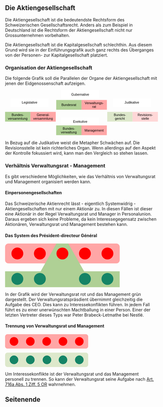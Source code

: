 ## Die Aktiengesellschaft

Die Aktiengesellschaft ist die bedeutendste Rechtsform des
Schweizerischen Gesellschaftsrecht. Anders als zum Beispiel in
Deutschland ist die Rechtsform der Aktiengesellschaft nicht nur
Grossunternehmen vorbehalten.

Die Aktiengesellschaft ist die Kapitalgesellschaft schlechthin. Aus
diesem Grund wird sie in der Einführungsgrafik auch ganz rechts des
Überganges von der Personen- zur Kapitalgesellschaft platziert.

### Organisation der Aktiengesellschaft

Die folgende Grafik soll die Parallelen der Organe der
Aktiengesellschaft mit jenen der Eidgenossenschaft aufzeigen.

<svg
   version="1.2"
   width="100%"
   height="54mm"
   viewBox="0 0 18100.999 5400"
   preserveAspectRatio="xMidYMid"
   fill-rule="evenodd"
   stroke-width="28.222"
   stroke-linejoin="round"
   xml:space="preserve"
   id="svg91"
   sodipodi:docname="231021_ag_organisation.svg"
   inkscape:version="1.3 (0e150ed6c4, 2023-07-21)"
   xmlns:inkscape="http://www.inkscape.org/namespaces/inkscape"
   xmlns:sodipodi="http://sodipodi.sourceforge.net/DTD/sodipodi-0.dtd"
   xmlns="http://www.w3.org/2000/svg"
   xmlns:svg="http://www.w3.org/2000/svg"
   xmlns:ooo="http://xml.openoffice.org/svg/export"><sodipodi:namedview
   id="namedview91"
   pagecolor="#ffffff"
   bordercolor="#000000"
   borderopacity="0.25"
   inkscape:showpageshadow="2"
   inkscape:pageopacity="0.0"
   inkscape:pagecheckerboard="0"
   inkscape:deskcolor="#d1d1d1"
   inkscape:document-units="mm"
   inkscape:zoom="0.48106061"
   inkscape:cx="361.70079"
   inkscape:cy="521.76378"
   inkscape:window-width="1280"
   inkscape:window-height="778"
   inkscape:window-x="-6"
   inkscape:window-y="-6"
   inkscape:window-maximized="1"
   inkscape:current-layer="svg91" />&#10; <defs
   class="ClipPathGroup"
   id="defs2">&#10;  <clipPath
   id="presentation_clip_path"
   clipPathUnits="userSpaceOnUse">&#10;   <rect
   x="0"
   y="0"
   width="21000"
   height="29700"
   id="rect1" />&#10;  </clipPath>&#10;  <clipPath
   id="presentation_clip_path_shrink"
   clipPathUnits="userSpaceOnUse">&#10;   <rect
   x="21"
   y="29"
   width="20958"
   height="29641"
   id="rect2" />&#10;  </clipPath>&#10; </defs>&#10; <defs
   id="defs30">&#10;  <font
   id="EmbeddedFont_1"
   horiz-adv-x="2048"
   horiz-origin-x="0"
   horiz-origin-y="0"
   vert-origin-x="512"
   vert-origin-y="768"
   vert-adv-y="1024">&#10;   <font-face
   font-family="Liberation Sans embedded"
   units-per-em="2048"
   font-weight="normal"
   font-style="normal"
   ascent="1852"
   descent="432"
   id="font-face2" />&#10;   <missing-glyph
   horiz-adv-x="2048"
   d="M 0,0 L 2047,0 2047,2047 0,2047 0,0 Z"
   id="missing-glyph2" />&#10;   <glyph
   unicode="x"
   horiz-adv-x="988"
   d="M 801,0 L 510,444 217,0 23,0 408,556 41,1082 240,1082 510,661 778,1082 979,1082 612,558 1002,0 801,0 Z"
   id="glyph2" />&#10;   <glyph
   unicode="w"
   horiz-adv-x="1500"
   d="M 1174,0 L 965,0 776,765 740,934 C 734,904 725,861 712,805 699,748 631,480 508,0 L 300,0 -3,1082 175,1082 358,347 C 363,331 377,265 401,149 L 418,223 644,1082 837,1082 1026,339 1072,149 1103,288 1308,1082 1484,1082 1174,0 Z"
   id="glyph3" />&#10;   <glyph
   unicode="v"
   horiz-adv-x="1024"
   d="M 613,0 L 400,0 7,1082 199,1082 437,378 C 446,351 469,272 506,141 L 541,258 580,376 826,1082 1017,1082 613,0 Z"
   id="glyph4" />&#10;   <glyph
   unicode="u"
   horiz-adv-x="874"
   d="M 314,1082 L 314,396 C 314,325 321,269 335,230 349,191 371,162 402,145 433,128 478,119 537,119 624,119 692,149 742,208 792,267 817,350 817,455 L 817,1082 997,1082 997,231 C 997,105 999,28 1003,0 L 833,0 C 832,3 832,12 831,27 830,42 830,59 829,78 828,97 826,132 825,185 L 822,185 C 781,110 733,58 679,27 624,-4 557,-20 476,-20 357,-20 271,10 216,69 161,128 133,225 133,361 L 133,1082 314,1082 Z"
   id="glyph5" />&#10;   <glyph
   unicode="t"
   horiz-adv-x="531"
   d="M 554,8 C 495,-8 434,-16 372,-16 228,-16 156,66 156,229 L 156,951 31,951 31,1082 163,1082 216,1324 336,1324 336,1082 536,1082 536,951 336,951 336,268 C 336,216 345,180 362,159 379,138 408,127 450,127 474,127 509,132 554,141 L 554,8 Z"
   id="glyph6" />&#10;   <glyph
   unicode="s"
   horiz-adv-x="901"
   d="M 950,299 C 950,197 912,118 835,63 758,8 650,-20 511,-20 376,-20 273,2 200,47 127,91 79,160 57,254 L 216,285 C 231,227 263,185 311,158 359,131 426,117 511,117 602,117 669,131 712,159 754,187 775,229 775,285 775,328 760,362 731,389 702,416 654,438 589,455 L 460,489 C 357,516 283,542 240,568 196,593 162,624 137,661 112,698 100,743 100,796 100,895 135,970 206,1022 276,1073 378,1099 513,1099 632,1099 727,1078 798,1036 868,994 912,927 931,834 L 769,814 C 759,862 732,899 689,925 645,950 586,963 513,963 432,963 372,951 333,926 294,901 275,864 275,814 275,783 283,758 299,738 315,718 339,701 370,687 401,673 467,654 568,629 663,605 732,583 774,563 816,542 849,520 874,495 898,470 917,442 930,410 943,377 950,340 950,299 Z"
   id="glyph7" />&#10;   <glyph
   unicode="r"
   horiz-adv-x="522"
   d="M 142,0 L 142,830 C 142,906 140,990 136,1082 L 306,1082 C 311,959 314,886 314,861 L 318,861 C 347,954 380,1017 417,1051 454,1085 507,1102 575,1102 599,1102 623,1099 648,1092 L 648,927 C 624,934 592,937 552,937 477,937 420,905 381,841 342,776 322,684 322,564 L 322,0 142,0 Z"
   id="glyph8" />&#10;   <glyph
   unicode="o"
   horiz-adv-x="980"
   d="M 1053,542 C 1053,353 1011,212 928,119 845,26 724,-20 565,-20 407,-20 288,28 207,125 126,221 86,360 86,542 86,915 248,1102 571,1102 736,1102 858,1057 936,966 1014,875 1053,733 1053,542 Z M 864,542 C 864,691 842,800 798,868 753,935 679,969 574,969 469,969 393,935 346,866 299,797 275,689 275,542 275,399 298,292 345,221 391,149 464,113 563,113 671,113 748,148 795,217 841,286 864,395 864,542 Z"
   id="glyph9" />&#10;   <glyph
   unicode="n"
   horiz-adv-x="874"
   d="M 825,0 L 825,686 C 825,757 818,813 804,852 790,891 768,920 737,937 706,954 661,963 602,963 515,963 447,933 397,874 347,815 322,732 322,627 L 322,0 142,0 142,851 C 142,977 140,1054 136,1082 L 306,1082 C 307,1079 307,1070 308,1055 309,1040 310,1024 311,1005 312,986 313,950 314,897 L 317,897 C 358,972 406,1025 461,1056 515,1087 582,1102 663,1102 782,1102 869,1073 924,1014 979,955 1006,857 1006,721 L 1006,0 825,0 Z"
   id="glyph10" />&#10;   <glyph
   unicode="m"
   horiz-adv-x="1439"
   d="M 768,0 L 768,686 C 768,791 754,863 725,903 696,943 645,963 570,963 493,963 433,934 388,875 343,816 321,734 321,627 L 321,0 142,0 142,851 C 142,977 140,1054 136,1082 L 306,1082 C 307,1079 307,1070 308,1055 309,1040 310,1024 311,1005 312,986 313,950 314,897 L 317,897 C 356,974 400,1027 450,1057 500,1087 561,1102 633,1102 715,1102 780,1086 828,1053 875,1020 908,968 927,897 L 930,897 C 967,970 1013,1022 1066,1054 1119,1086 1183,1102 1258,1102 1367,1102 1447,1072 1497,1013 1546,954 1571,856 1571,721 L 1571,0 1393,0 1393,686 C 1393,791 1379,863 1350,903 1321,943 1270,963 1195,963 1116,963 1055,934 1012,876 968,817 946,734 946,627 L 946,0 768,0 Z"
   id="glyph11" />&#10;   <glyph
   unicode="l"
   horiz-adv-x="195"
   d="M 138,0 L 138,1484 318,1484 318,0 138,0 Z"
   id="glyph12" />&#10;   <glyph
   unicode="k"
   horiz-adv-x="901"
   d="M 816,0 L 450,494 318,385 318,0 138,0 138,1484 318,1484 318,557 793,1082 1004,1082 565,617 1027,0 816,0 Z"
   id="glyph13" />&#10;   <glyph
   unicode="i"
   horiz-adv-x="187"
   d="M 137,1312 L 137,1484 317,1484 317,1312 137,1312 Z M 137,0 L 137,1082 317,1082 317,0 137,0 Z"
   id="glyph14" />&#10;   <glyph
   unicode="h"
   horiz-adv-x="865"
   d="M 317,897 C 356,968 402,1020 457,1053 511,1086 580,1102 663,1102 780,1102 867,1073 923,1015 978,956 1006,858 1006,721 L 1006,0 825,0 825,686 C 825,762 818,819 804,856 790,893 767,920 735,937 703,954 659,963 602,963 517,963 450,934 399,875 348,816 322,737 322,638 L 322,0 142,0 142,1484 322,1484 322,1098 C 322,1057 321,1015 319,972 316,929 315,904 314,897 L 317,897 Z"
   id="glyph15" />&#10;   <glyph
   unicode="g"
   horiz-adv-x="936"
   d="M 548,-425 C 430,-425 336,-402 266,-355 196,-309 151,-243 131,-158 L 312,-132 C 324,-182 351,-220 392,-247 433,-274 486,-288 553,-288 732,-288 822,-183 822,27 L 822,201 820,201 C 786,132 739,80 680,45 621,10 551,-8 472,-8 339,-8 242,36 180,124 117,212 86,350 86,539 86,730 120,872 187,963 254,1054 355,1099 492,1099 569,1099 635,1082 692,1047 748,1012 791,962 822,897 L 824,897 C 824,917 825,952 828,1001 831,1050 833,1077 836,1082 L 1007,1082 C 1003,1046 1001,971 1001,858 L 1001,31 C 1001,-273 850,-425 548,-425 Z M 822,541 C 822,629 810,705 786,769 762,832 728,881 685,915 641,948 591,965 536,965 444,965 377,932 335,865 293,798 272,690 272,541 272,393 292,287 331,222 370,157 438,125 533,125 590,125 640,142 684,175 728,208 762,256 786,319 810,381 822,455 822,541 Z"
   id="glyph16" />&#10;   <glyph
   unicode="e"
   horiz-adv-x="972"
   d="M 276,503 C 276,379 302,283 353,216 404,149 479,115 578,115 656,115 719,131 766,162 813,193 844,233 861,281 L 1019,236 C 954,65 807,-20 578,-20 418,-20 296,28 213,123 129,218 87,360 87,548 87,727 129,864 213,959 296,1054 416,1102 571,1102 889,1102 1048,910 1048,527 L 1048,503 276,503 Z M 862,641 C 852,755 823,838 775,891 727,943 658,969 568,969 481,969 412,940 361,882 310,823 282,743 278,641 L 862,641 Z"
   id="glyph17" />&#10;   <glyph
   unicode="d"
   horiz-adv-x="936"
   d="M 821,174 C 788,105 744,55 689,25 634,-5 565,-20 484,-20 347,-20 247,26 183,118 118,210 86,349 86,536 86,913 219,1102 484,1102 566,1102 634,1087 689,1057 744,1027 788,979 821,914 L 823,914 821,1035 821,1484 1001,1484 1001,223 C 1001,110 1003,36 1007,0 L 835,0 C 833,11 831,35 829,74 826,113 825,146 825,174 L 821,174 Z M 275,542 C 275,391 295,282 335,217 375,152 440,119 530,119 632,119 706,154 752,225 798,296 821,405 821,554 821,697 798,802 752,869 706,936 633,969 532,969 441,969 376,936 336,869 295,802 275,693 275,542 Z"
   id="glyph18" />&#10;   <glyph
   unicode="c"
   horiz-adv-x="892"
   d="M 275,546 C 275,402 298,295 343,226 388,157 457,122 548,122 612,122 666,139 709,174 752,209 778,262 788,334 L 970,322 C 956,218 912,135 837,73 762,11 668,-20 553,-20 402,-20 286,28 207,124 127,219 87,359 87,542 87,724 127,863 207,959 287,1054 402,1102 551,1102 662,1102 754,1073 827,1016 900,959 945,880 964,779 L 779,765 C 770,825 746,873 708,908 670,943 616,961 546,961 451,961 382,929 339,866 296,803 275,696 275,546 Z"
   id="glyph19" />&#10;   <glyph
   unicode="b"
   horiz-adv-x="927"
   d="M 1053,546 C 1053,169 920,-20 655,-20 573,-20 505,-5 451,25 396,54 352,102 318,168 L 316,168 C 316,147 315,116 312,74 309,31 307,7 306,0 L 132,0 C 136,36 138,110 138,223 L 138,1484 318,1484 318,1061 C 318,1018 317,967 314,908 L 318,908 C 351,977 396,1027 451,1057 506,1087 574,1102 655,1102 792,1102 892,1056 957,964 1021,872 1053,733 1053,546 Z M 864,540 C 864,691 844,800 804,865 764,930 699,963 609,963 508,963 434,928 388,859 341,790 318,680 318,529 318,387 341,282 386,215 431,147 505,113 607,113 698,113 763,147 804,214 844,281 864,389 864,540 Z"
   id="glyph20" />&#10;   <glyph
   unicode="a"
   horiz-adv-x="1060"
   d="M 414,-20 C 305,-20 224,9 169,66 114,123 87,202 87,302 87,414 124,500 198,560 271,620 390,652 554,656 L 797,660 797,719 C 797,807 778,870 741,908 704,946 645,965 565,965 484,965 426,951 389,924 352,897 330,853 323,793 L 135,810 C 166,1005 310,1102 569,1102 705,1102 807,1071 876,1009 945,946 979,856 979,738 L 979,272 C 979,219 986,179 1000,152 1014,125 1041,111 1080,111 1097,111 1117,113 1139,118 L 1139,6 C 1094,-5 1047,-10 1000,-10 933,-10 885,8 855,43 824,78 807,132 803,207 L 797,207 C 751,124 698,66 637,32 576,-3 501,-20 414,-20 Z M 455,115 C 521,115 580,130 631,160 682,190 723,231 753,284 782,336 797,390 797,445 L 797,534 600,530 C 515,529 451,520 408,504 364,488 330,463 307,430 284,397 272,353 272,299 272,240 288,195 320,163 351,131 396,115 455,115 Z"
   id="glyph21" />&#10;   <glyph
   unicode="V"
   horiz-adv-x="1350"
   d="M 782,0 L 584,0 9,1409 210,1409 600,417 684,168 768,417 1156,1409 1357,1409 782,0 Z"
   id="glyph22" />&#10;   <glyph
   unicode="R"
   horiz-adv-x="1226"
   d="M 1164,0 L 798,585 359,585 359,0 168,0 168,1409 831,1409 C 990,1409 1112,1374 1199,1303 1285,1232 1328,1133 1328,1006 1328,901 1298,813 1237,742 1176,671 1091,626 984,607 L 1384,0 1164,0 Z M 1136,1004 C 1136,1086 1108,1149 1053,1192 997,1235 917,1256 812,1256 L 359,1256 359,736 820,736 C 921,736 999,760 1054,807 1109,854 1136,919 1136,1004 Z"
   id="glyph23" />&#10;   <glyph
   unicode="M"
   horiz-adv-x="1368"
   d="M 1366,0 L 1366,940 C 1366,1044 1369,1144 1375,1240 1342,1121 1313,1027 1287,960 L 923,0 789,0 420,960 364,1130 331,1240 334,1129 338,940 338,0 168,0 168,1409 419,1409 794,432 C 807,393 820,351 833,306 845,261 853,228 857,208 862,235 874,275 891,330 908,384 919,418 925,432 L 1293,1409 1538,1409 1538,0 1366,0 Z"
   id="glyph24" />&#10;   <glyph
   unicode="L"
   horiz-adv-x="909"
   d="M 168,0 L 168,1409 359,1409 359,156 1071,156 1071,0 168,0 Z"
   id="glyph25" />&#10;   <glyph
   unicode="J"
   horiz-adv-x="848"
   d="M 457,-20 C 218,-20 77,103 32,350 L 219,381 C 231,304 258,243 300,200 342,157 395,135 458,135 527,135 582,159 622,207 662,254 682,324 682,416 L 682,1253 411,1253 411,1409 872,1409 872,420 C 872,283 835,176 761,98 687,19 586,-20 457,-20 Z"
   id="glyph26" />&#10;   <glyph
   unicode="G"
   horiz-adv-x="1342"
   d="M 103,711 C 103,940 164,1117 287,1242 410,1367 582,1430 804,1430 960,1430 1087,1404 1184,1351 1281,1298 1356,1214 1409,1098 L 1227,1044 C 1187,1124 1132,1182 1062,1219 991,1256 904,1274 799,1274 636,1274 512,1225 426,1127 340,1028 297,890 297,711 297,533 343,393 434,290 525,187 652,135 813,135 905,135 991,149 1071,177 1150,205 1215,243 1264,291 L 1264,545 843,545 843,705 1440,705 1440,219 C 1365,143 1274,84 1166,43 1057,1 940,-20 813,-20 666,-20 539,9 432,68 325,127 244,211 188,322 131,432 103,562 103,711 Z"
   id="glyph27" />&#10;   <glyph
   unicode="E"
   horiz-adv-x="1112"
   d="M 168,0 L 168,1409 1237,1409 1237,1253 359,1253 359,801 1177,801 1177,647 359,647 359,156 1278,156 1278,0 168,0 Z"
   id="glyph28" />&#10;   <glyph
   unicode="B"
   horiz-adv-x="1094"
   d="M 1258,397 C 1258,272 1212,174 1121,105 1030,35 903,0 740,0 L 168,0 168,1409 680,1409 C 1011,1409 1176,1295 1176,1067 1176,984 1153,914 1106,857 1059,800 993,762 908,743 1020,730 1106,692 1167,631 1228,569 1258,491 1258,397 Z M 984,1044 C 984,1120 958,1174 906,1207 854,1240 779,1256 680,1256 L 359,1256 359,810 680,810 C 782,810 858,829 909,868 959,906 984,965 984,1044 Z M 1065,412 C 1065,578 948,661 715,661 L 359,661 359,153 730,153 C 847,153 932,175 985,218 1038,261 1065,326 1065,412 Z"
   id="glyph29" />&#10;   <glyph
   unicode="-"
   horiz-adv-x="504"
   d="M 91,464 L 91,624 591,624 591,464 91,464 Z"
   id="glyph30" />&#10;  </font>&#10; </defs>&#10; <defs
   class="TextShapeIndex"
   id="defs31">&#10;  <g
   ooo:slide="id1"
   ooo:id-list="id3 id4 id5 id6 id7 id8 id9 id10 id11 id12 id13 id14"
   id="g30" />&#10; </defs>&#10; <defs
   class="EmbeddedBulletChars"
   id="defs40">&#10;  <g
   id="bullet-char-template-57356"
   transform="matrix(4.8828125e-4,0,0,-4.8828125e-4,0,0)">&#10;   <path
   d="M 580,1141 1163,571 580,0 -4,571 Z"
   id="path31" />&#10;  </g>&#10;  <g
   id="bullet-char-template-57354"
   transform="matrix(4.8828125e-4,0,0,-4.8828125e-4,0,0)">&#10;   <path
   d="M 8,1128 H 1137 V 0 H 8 Z"
   id="path32" />&#10;  </g>&#10;  <g
   id="bullet-char-template-10146"
   transform="matrix(4.8828125e-4,0,0,-4.8828125e-4,0,0)">&#10;   <path
   d="M 174,0 602,739 174,1481 1456,739 Z M 1358,739 309,1346 659,739 Z"
   id="path33" />&#10;  </g>&#10;  <g
   id="bullet-char-template-10132"
   transform="matrix(4.8828125e-4,0,0,-4.8828125e-4,0,0)">&#10;   <path
   d="M 2015,739 1276,0 H 717 l 543,543 H 174 v 393 h 1086 l -543,545 h 557 z"
   id="path34" />&#10;  </g>&#10;  <g
   id="bullet-char-template-10007"
   transform="matrix(4.8828125e-4,0,0,-4.8828125e-4,0,0)">&#10;   <path
   d="m 0,-2 c -7,16 -16,29 -25,39 l 381,530 c -94,256 -141,385 -141,387 0,25 13,38 40,38 9,0 21,-2 34,-5 21,4 42,12 65,25 l 27,-13 111,-251 280,301 64,-25 24,25 c 21,-10 41,-24 62,-43 C 886,937 835,863 770,784 769,783 710,716 594,584 L 774,223 c 0,-27 -21,-55 -63,-84 l 16,-20 C 717,90 699,76 672,76 641,76 570,178 457,381 L 164,-76 c -22,-34 -53,-51 -92,-51 -42,0 -63,17 -64,51 -7,9 -10,24 -10,44 0,9 1,19 2,30 z"
   id="path35" />&#10;  </g>&#10;  <g
   id="bullet-char-template-10004"
   transform="matrix(4.8828125e-4,0,0,-4.8828125e-4,0,0)">&#10;   <path
   d="M 285,-33 C 182,-33 111,30 74,156 52,228 41,333 41,471 c 0,78 14,145 41,201 34,71 87,106 158,106 53,0 88,-31 106,-94 l 23,-176 c 8,-64 28,-97 59,-98 l 735,706 c 11,11 33,17 66,17 42,0 63,-15 63,-46 V 965 c 0,-36 -10,-64 -30,-84 L 442,47 C 390,-6 338,-33 285,-33 Z"
   id="path36" />&#10;  </g>&#10;  <g
   id="bullet-char-template-9679"
   transform="matrix(4.8828125e-4,0,0,-4.8828125e-4,0,0)">&#10;   <path
   d="M 813,0 C 632,0 489,54 383,161 276,268 223,411 223,592 c 0,181 53,324 160,431 106,107 249,161 430,161 179,0 323,-54 432,-161 108,-107 162,-251 162,-431 0,-180 -54,-324 -162,-431 C 1136,54 992,0 813,0 Z"
   id="path37" />&#10;  </g>&#10;  <g
   id="bullet-char-template-8226"
   transform="matrix(4.8828125e-4,0,0,-4.8828125e-4,0,0)">&#10;   <path
   d="m 346,457 c -73,0 -137,26 -191,78 -54,51 -81,114 -81,188 0,73 27,136 81,188 54,52 118,78 191,78 73,0 134,-26 185,-79 51,-51 77,-114 77,-187 0,-75 -25,-137 -76,-188 -50,-52 -112,-78 -186,-78 z"
   id="path38" />&#10;  </g>&#10;  <g
   id="bullet-char-template-8211"
   transform="matrix(4.8828125e-4,0,0,-4.8828125e-4,0,0)">&#10;   <path
   d="M -4,459 H 1135 V 606 H -4 Z"
   id="path39" />&#10;  </g>&#10;  <g
   id="bullet-char-template-61548"
   transform="matrix(4.8828125e-4,0,0,-4.8828125e-4,0,0)">&#10;   <path
   d="m 173,740 c 0,163 58,303 173,419 116,115 255,173 419,173 163,0 302,-58 418,-173 116,-116 174,-256 174,-419 0,-163 -58,-303 -174,-418 C 1067,206 928,148 765,148 601,148 462,206 346,322 231,437 173,577 173,740 Z"
   id="path40" />&#10;  </g>&#10; </defs>&#10; <g
   id="g40"
   transform="translate(-950,-1040)">&#10;  <g
   id="id2"
   class="Master_Slide">&#10;   <g
   id="bg-id2"
   class="Background" />&#10;   <g
   id="bo-id2"
   class="BackgroundObjects" />&#10;  </g>&#10; </g>&#10; <g
   class="SlideGroup"
   id="g91"
   transform="translate(-950,-1040)">&#10;  <g
   id="g90">&#10;   <g
   id="container-id1">&#10;    <g
   id="id1"
   class="Slide"
   clip-path="url(#presentation_clip_path)">&#10;     <g
   class="Page"
   id="g89">&#10;      <g
   class="com.sun.star.drawing.CustomShape"
   id="g43">&#10;       <g
   id="id3">&#10;        <rect
   class="BoundingBox"
   stroke="none"
   fill="none"
   x="7600"
   y="1040"
   width="4501"
   height="1001"
   id="rect40" />&#10;        <path
   fill="#ffffff"
   stroke="none"
   d="M 9850,2040 H 7600 V 1040 h 4500 v 1000 z"
   id="path41" />&#10;        <text
   class="SVGTextShape"
   id="text43"><tspan
     class="TextParagraph"
     font-family="'Liberation Sans', sans-serif"
     font-size="388px"
     font-weight="400"
     id="tspan43"><tspan
       class="TextPosition"
       x="8789"
       y="1675"
       id="tspan42"><tspan
         fill="#000000"
         stroke="none"
         style="white-space:pre"
         id="tspan41">Gubernative</tspan></tspan></tspan></text>&#10;       </g>&#10;      </g>&#10;      <g
   class="com.sun.star.drawing.CustomShape"
   id="g46">&#10;       <g
   id="id4">&#10;        <rect
   class="BoundingBox"
   stroke="none"
   fill="none"
   x="1600"
   y="2000"
   width="4501"
   height="1001"
   id="rect43" />&#10;        <path
   fill="#ffffff"
   stroke="none"
   d="M 3850,3000 H 1600 V 2000 h 4500 v 1000 z"
   id="path43" />&#10;        <text
   class="SVGTextShape"
   id="text46"><tspan
     class="TextParagraph"
     font-family="'Liberation Sans', sans-serif"
     font-size="388px"
     font-weight="400"
     id="tspan46"><tspan
       class="TextPosition"
       x="2933"
       y="2635"
       id="tspan45"><tspan
         fill="#000000"
         stroke="none"
         style="white-space:pre"
         id="tspan44">Legislative</tspan></tspan></tspan></text>&#10;       </g>&#10;      </g>&#10;      <g
   class="com.sun.star.drawing.CustomShape"
   id="g49">&#10;       <g
   id="id5">&#10;        <rect
   class="BoundingBox"
   stroke="none"
   fill="none"
   x="13715"
   y="2000"
   width="4501"
   height="1001"
   id="rect46" />&#10;        <path
   fill="#ffffff"
   stroke="none"
   d="M 15965,3000 H 13715 V 2000 h 4500 v 1000 z"
   id="path46" />&#10;        <text
   class="SVGTextShape"
   id="text49"><tspan
     class="TextParagraph"
     font-family="'Liberation Sans', sans-serif"
     font-size="388px"
     font-weight="400"
     id="tspan49"><tspan
       class="TextPosition"
       x="15101"
       y="2635"
       id="tspan48"><tspan
         fill="#000000"
         stroke="none"
         style="white-space:pre"
         id="tspan47">Judikative</tspan></tspan></tspan></text>&#10;       </g>&#10;      </g>&#10;      <g
   class="com.sun.star.drawing.CustomShape"
   id="g52">&#10;       <g
   id="id6">&#10;        <rect
   class="BoundingBox"
   stroke="none"
   fill="none"
   x="7600"
   y="4240"
   width="4501"
   height="1001"
   id="rect49" />&#10;        <path
   fill="#ffffff"
   stroke="none"
   d="M 9850,5240 H 7600 V 4240 h 4500 v 1000 z"
   id="path49" />&#10;        <text
   class="SVGTextShape"
   id="text52"><tspan
     class="TextParagraph"
     font-family="'Liberation Sans', sans-serif"
     font-size="388px"
     font-weight="400"
     id="tspan52"><tspan
       class="TextPosition"
       x="9007"
       y="4875"
       id="tspan51"><tspan
         fill="#000000"
         stroke="none"
         style="white-space:pre"
         id="tspan50">Exekutive</tspan></tspan></tspan></text>&#10;       </g>&#10;      </g>&#10;      <g
   class="com.sun.star.drawing.CustomShape"
   id="g57">&#10;       <g
   id="id7">&#10;        <rect
   class="BoundingBox"
   stroke="none"
   fill="none"
   x="950"
   y="3600"
   width="3001"
   height="1151"
   id="rect52" />&#10;        <path
   fill="#afd095"
   stroke="none"
   d="M 2450,4750 H 950 V 3600 h 3000 v 1150 z"
   id="path52" />&#10;        <text
   class="SVGTextShape"
   id="text57"><tspan
     class="TextParagraph"
     font-family="'Liberation Sans', sans-serif"
     font-size="388px"
     font-weight="400"
     id="tspan57"><tspan
       class="TextPosition"
       x="1725"
       y="4094"
       id="tspan54"><tspan
         fill="#000000"
         stroke="none"
         style="white-space:pre"
         id="tspan53">Bundes-</tspan></tspan><tspan
       class="TextPosition"
       x="1281"
       y="4526"
       id="tspan56"><tspan
         fill="#000000"
         stroke="none"
         style="white-space:pre"
         id="tspan55">versammlung</tspan></tspan></tspan></text>&#10;       </g>&#10;      </g>&#10;      <g
   class="com.sun.star.drawing.CustomShape"
   id="g62">&#10;       <g
   id="id8">&#10;        <rect
   class="BoundingBox"
   stroke="none"
   fill="none"
   x="3950"
   y="3600"
   width="3001"
   height="1151"
   id="rect57" />&#10;        <path
   fill="#ffa6a6"
   stroke="none"
   d="M 5450,4750 H 3950 V 3600 h 3000 v 1150 z"
   id="path57" />&#10;        <text
   class="SVGTextShape"
   id="text62"><tspan
     class="TextParagraph"
     font-family="'Liberation Sans', sans-serif"
     font-size="388px"
     font-weight="400"
     id="tspan62"><tspan
       class="TextPosition"
       x="4691"
       y="4094"
       id="tspan59"><tspan
         fill="#000000"
         stroke="none"
         style="white-space:pre"
         id="tspan58">General-</tspan></tspan><tspan
       class="TextPosition"
       x="4281"
       y="4526"
       id="tspan61"><tspan
         fill="#000000"
         stroke="none"
         style="white-space:pre"
         id="tspan60">versammlung</tspan></tspan></tspan></text>&#10;       </g>&#10;      </g>&#10;      <g
   class="com.sun.star.drawing.CustomShape"
   id="g65">&#10;       <g
   id="id9">&#10;        <rect
   class="BoundingBox"
   stroke="none"
   fill="none"
   x="7005"
   y="2200"
   width="3001"
   height="1151"
   id="rect62" />&#10;        <path
   fill="#afd095"
   stroke="none"
   d="M 8505,3350 H 7005 V 2200 h 3000 v 1150 z"
   id="path62" />&#10;        <text
   class="SVGTextShape"
   id="text65"><tspan
     class="TextParagraph"
     font-family="'Liberation Sans', sans-serif"
     font-size="388px"
     font-weight="400"
     id="tspan65"><tspan
       class="TextPosition"
       x="7617"
       y="2910"
       id="tspan64"><tspan
         fill="#000000"
         stroke="none"
         style="white-space:pre"
         id="tspan63">Bundesrat</tspan></tspan></tspan></text>&#10;       </g>&#10;      </g>&#10;      <g
   class="com.sun.star.drawing.CustomShape"
   id="g70">&#10;       <g
   id="id10">&#10;        <rect
   class="BoundingBox"
   stroke="none"
   fill="none"
   x="10005"
   y="2200"
   width="3001"
   height="1151"
   id="rect65" />&#10;        <path
   fill="#ffa6a6"
   stroke="none"
   d="M 11505,3350 H 10005 V 2200 h 3000 v 1150 z"
   id="path65" />&#10;        <text
   class="SVGTextShape"
   id="text70"><tspan
     class="TextParagraph"
     font-family="'Liberation Sans', sans-serif"
     font-size="388px"
     font-weight="400"
     id="tspan70"><tspan
       class="TextPosition"
       x="10380"
       y="2694"
       id="tspan67"><tspan
         fill="#000000"
         stroke="none"
         style="white-space:pre"
         id="tspan66">Verwaltungs-</tspan></tspan><tspan
       class="TextPosition"
       x="11276"
       y="3126"
       id="tspan69"><tspan
         fill="#000000"
         stroke="none"
         style="white-space:pre"
         id="tspan68">rat</tspan></tspan></tspan></text>&#10;       </g>&#10;      </g>&#10;      <g
   class="com.sun.star.drawing.CustomShape"
   id="g75">&#10;       <g
   id="id11">&#10;        <rect
   class="BoundingBox"
   stroke="none"
   fill="none"
   x="7000"
   y="5200"
   width="3001"
   height="1151"
   id="rect70" />&#10;        <path
   fill="#afd095"
   stroke="none"
   d="M 8500,6350 H 7000 V 5200 h 3000 v 1150 z"
   id="path70" />&#10;        <text
   class="SVGTextShape"
   id="text75"><tspan
     class="TextParagraph"
     font-family="'Liberation Sans', sans-serif"
     font-size="388px"
     font-weight="400"
     id="tspan75"><tspan
       class="TextPosition"
       x="7775"
       y="5694"
       id="tspan72"><tspan
         fill="#000000"
         stroke="none"
         style="white-space:pre"
         id="tspan71">Bundes-</tspan></tspan><tspan
       class="TextPosition"
       x="7559"
       y="6126"
       id="tspan74"><tspan
         fill="#000000"
         stroke="none"
         style="white-space:pre"
         id="tspan73">verwaltung</tspan></tspan></tspan></text>&#10;       </g>&#10;      </g>&#10;      <g
   class="com.sun.star.drawing.CustomShape"
   id="g78">&#10;       <g
   id="id12">&#10;        <rect
   class="BoundingBox"
   stroke="none"
   fill="none"
   x="10000"
   y="5200"
   width="3001"
   height="1151"
   id="rect75" />&#10;        <path
   fill="#ffa6a6"
   stroke="none"
   d="M 11500,6350 H 10000 V 5200 h 3000 v 1150 z"
   id="path75" />&#10;        <text
   class="SVGTextShape"
   id="text78"><tspan
     class="TextParagraph"
     font-family="'Liberation Sans', sans-serif"
     font-size="388px"
     font-weight="400"
     id="tspan78"><tspan
       class="TextPosition"
       x="10363"
       y="5910"
       id="tspan77"><tspan
         fill="#000000"
         stroke="none"
         style="white-space:pre"
         id="tspan76">Management</tspan></tspan></tspan></text>&#10;       </g>&#10;      </g>&#10;      <g
   class="com.sun.star.drawing.CustomShape"
   id="g83">&#10;       <g
   id="id13">&#10;        <rect
   class="BoundingBox"
   stroke="none"
   fill="none"
   x="13050"
   y="3600"
   width="3001"
   height="1151"
   id="rect78" />&#10;        <path
   fill="#dde8cb"
   stroke="none"
   d="M 14550,4750 H 13050 V 3600 h 3000 v 1150 z"
   id="path78" />&#10;        <text
   class="SVGTextShape"
   id="text83"><tspan
     class="TextParagraph"
     font-family="'Liberation Sans', sans-serif"
     font-size="388px"
     font-weight="400"
     id="tspan83"><tspan
       class="TextPosition"
       x="13825"
       y="4094"
       id="tspan80"><tspan
         fill="#000000"
         stroke="none"
         style="white-space:pre"
         id="tspan79">Bundes-</tspan></tspan><tspan
       class="TextPosition"
       x="13965"
       y="4526"
       id="tspan82"><tspan
         fill="#000000"
         stroke="none"
         style="white-space:pre"
         id="tspan81">gericht</tspan></tspan></tspan></text>&#10;       </g>&#10;      </g>&#10;      <g
   class="com.sun.star.drawing.CustomShape"
   id="g88">&#10;       <g
   id="id14">&#10;        <rect
   class="BoundingBox"
   stroke="none"
   fill="none"
   x="16050"
   y="3600"
   width="3001"
   height="1151"
   id="rect83" />&#10;        <path
   fill="#ffd7d7"
   stroke="none"
   d="M 17550,4750 H 16050 V 3600 h 3000 v 1150 z"
   id="path83" />&#10;        <text
   class="SVGTextShape"
   id="text88"><tspan
     class="TextParagraph"
     font-family="'Liberation Sans', sans-serif"
     font-size="388px"
     font-weight="400"
     id="tspan88"><tspan
       class="TextPosition"
       x="16643"
       y="4094"
       id="tspan85"><tspan
         fill="#000000"
         stroke="none"
         style="white-space:pre"
         id="tspan84">Revisions-</tspan></tspan><tspan
       class="TextPosition"
       x="17096"
       y="4526"
       id="tspan87"><tspan
         fill="#000000"
         stroke="none"
         style="white-space:pre"
         id="tspan86">stelle</tspan></tspan></tspan></text>&#10;       </g>&#10;      </g>&#10;     </g>&#10;    </g>&#10;   </g>&#10;  </g>&#10; </g>&#10;</svg>

In Bezug auf die Judikative weist die Metapher Schwächen auf. Die
Revisionsstelle ist kein richterliches Organ. Wenn allerdings auf den
Aspekt der Kontrolle fokussiert wird, kann man den Vergleich so stehen
lassen.

### Verhältnis Verwaltungsrat - Management

Es gibt verschiedene Möglichkeiten, wie das Verhältnis von
Verwaltungsrat und Management organisiert werden kann.

#### Einpersonengesellschaften

Das Schweizerische Aktienrecht lässt - eigentlich Systemwidrig -
Aktiengesellschaften mit nur einem Aktionär zu. In diesen Fällen ist
dieser eine Aktionär in der Regel Verwaltungsrat und Manager in
Personalunion. Daraus ergeben sich keine Probleme, da kein
Interessegegensatz zwischen Aktionären, Verwaltungsrat und Management
bestehen kann.

#### Das System des Président-directeur Général

<svg
   version="1.2"
   width="75%"
   height="27.52mm"
   viewBox="0 0 7251.9997 2752"
   preserveAspectRatio="xMidYMid"
   fill-rule="evenodd"
   stroke-width="28.222"
   stroke-linejoin="round"
   xml:space="preserve"
   id="svg34"
   sodipodi:docname="231021_vr_organisation.svg"
   inkscape:version="1.3 (0e150ed6c4, 2023-07-21)"
   xmlns:inkscape="http://www.inkscape.org/namespaces/inkscape"
   xmlns:sodipodi="http://sodipodi.sourceforge.net/DTD/sodipodi-0.dtd"
   xmlns="http://www.w3.org/2000/svg"
   xmlns:svg="http://www.w3.org/2000/svg"
   xmlns:ooo="http://xml.openoffice.org/svg/export"><sodipodi:namedview
   id="namedview34"
   pagecolor="#ffffff"
   bordercolor="#000000"
   borderopacity="0.25"
   inkscape:showpageshadow="2"
   inkscape:pageopacity="0.0"
   inkscape:pagecheckerboard="0"
   inkscape:deskcolor="#d1d1d1"
   inkscape:document-units="mm"
   inkscape:zoom="0.48106061"
   inkscape:cx="274.3937"
   inkscape:cy="315.9685"
   inkscape:window-width="1280"
   inkscape:window-height="778"
   inkscape:window-x="-6"
   inkscape:window-y="-6"
   inkscape:window-maximized="1"
   inkscape:current-layer="svg34" />&#10; <defs
   class="ClipPathGroup"
   id="defs2">&#10;  <clipPath
   id="presentation_clip_path"
   clipPathUnits="userSpaceOnUse">&#10;   <rect
   x="0"
   y="0"
   width="21000"
   height="29700"
   id="rect1" />&#10;  </clipPath>&#10;  <clipPath
   id="presentation_clip_path_shrink"
   clipPathUnits="userSpaceOnUse">&#10;   <rect
   x="21"
   y="29"
   width="20958"
   height="29641"
   id="rect2" />&#10;  </clipPath>&#10; </defs>&#10; <defs
   id="defs5">&#10;  <font
   id="EmbeddedFont_1"
   horiz-adv-x="2048"
   horiz-origin-x="0"
   horiz-origin-y="0"
   vert-origin-x="512"
   vert-origin-y="768"
   vert-adv-y="1024">&#10;   <font-face
   font-family="Liberation Sans embedded"
   units-per-em="2048"
   font-weight="normal"
   font-style="normal"
   ascent="1852"
   descent="432"
   id="font-face2" />&#10;   <missing-glyph
   horiz-adv-x="2048"
   d="M 0,0 L 2047,0 2047,2047 0,2047 0,0 Z"
   id="missing-glyph2" />&#10;   <glyph
   unicode="x"
   horiz-adv-x="988"
   d="M 801,0 L 510,444 217,0 23,0 408,556 41,1082 240,1082 510,661 778,1082 979,1082 612,558 1002,0 801,0 Z"
   id="glyph2" />&#10;   <glyph
   unicode="t"
   horiz-adv-x="531"
   d="M 554,8 C 495,-8 434,-16 372,-16 228,-16 156,66 156,229 L 156,951 31,951 31,1082 163,1082 216,1324 336,1324 336,1082 536,1082 536,951 336,951 336,268 C 336,216 345,180 362,159 379,138 408,127 450,127 474,127 509,132 554,141 L 554,8 Z"
   id="glyph3" />&#10;   <glyph
   unicode="e"
   horiz-adv-x="972"
   d="M 276,503 C 276,379 302,283 353,216 404,149 479,115 578,115 656,115 719,131 766,162 813,193 844,233 861,281 L 1019,236 C 954,65 807,-20 578,-20 418,-20 296,28 213,123 129,218 87,360 87,548 87,727 129,864 213,959 296,1054 416,1102 571,1102 889,1102 1048,910 1048,527 L 1048,503 276,503 Z M 862,641 C 852,755 823,838 775,891 727,943 658,969 568,969 481,969 412,940 361,882 310,823 282,743 278,641 L 862,641 Z"
   id="glyph4" />&#10;   <glyph
   unicode="T"
   horiz-adv-x="1165"
   d="M 720,1253 L 720,0 530,0 530,1253 46,1253 46,1409 1204,1409 1204,1253 720,1253 Z"
   id="glyph5" />&#10;  </font>&#10; </defs>&#10; <defs
   class="TextShapeIndex"
   id="defs6">&#10;  <g
   ooo:slide="id1"
   ooo:id-list="id3 id4 id5 id6 id7 id8 id9 id10 id11 id12 id13 id14"
   id="g5" />&#10; </defs>&#10; <defs
   class="EmbeddedBulletChars"
   id="defs15">&#10;  <g
   id="bullet-char-template-57356"
   transform="matrix(4.8828125e-4,0,0,-4.8828125e-4,0,0)">&#10;   <path
   d="M 580,1141 1163,571 580,0 -4,571 Z"
   id="path6" />&#10;  </g>&#10;  <g
   id="bullet-char-template-57354"
   transform="matrix(4.8828125e-4,0,0,-4.8828125e-4,0,0)">&#10;   <path
   d="M 8,1128 H 1137 V 0 H 8 Z"
   id="path7" />&#10;  </g>&#10;  <g
   id="bullet-char-template-10146"
   transform="matrix(4.8828125e-4,0,0,-4.8828125e-4,0,0)">&#10;   <path
   d="M 174,0 602,739 174,1481 1456,739 Z M 1358,739 309,1346 659,739 Z"
   id="path8" />&#10;  </g>&#10;  <g
   id="bullet-char-template-10132"
   transform="matrix(4.8828125e-4,0,0,-4.8828125e-4,0,0)">&#10;   <path
   d="M 2015,739 1276,0 H 717 l 543,543 H 174 v 393 h 1086 l -543,545 h 557 z"
   id="path9" />&#10;  </g>&#10;  <g
   id="bullet-char-template-10007"
   transform="matrix(4.8828125e-4,0,0,-4.8828125e-4,0,0)">&#10;   <path
   d="m 0,-2 c -7,16 -16,29 -25,39 l 381,530 c -94,256 -141,385 -141,387 0,25 13,38 40,38 9,0 21,-2 34,-5 21,4 42,12 65,25 l 27,-13 111,-251 280,301 64,-25 24,25 c 21,-10 41,-24 62,-43 C 886,937 835,863 770,784 769,783 710,716 594,584 L 774,223 c 0,-27 -21,-55 -63,-84 l 16,-20 C 717,90 699,76 672,76 641,76 570,178 457,381 L 164,-76 c -22,-34 -53,-51 -92,-51 -42,0 -63,17 -64,51 -7,9 -10,24 -10,44 0,9 1,19 2,30 z"
   id="path10" />&#10;  </g>&#10;  <g
   id="bullet-char-template-10004"
   transform="matrix(4.8828125e-4,0,0,-4.8828125e-4,0,0)">&#10;   <path
   d="M 285,-33 C 182,-33 111,30 74,156 52,228 41,333 41,471 c 0,78 14,145 41,201 34,71 87,106 158,106 53,0 88,-31 106,-94 l 23,-176 c 8,-64 28,-97 59,-98 l 735,706 c 11,11 33,17 66,17 42,0 63,-15 63,-46 V 965 c 0,-36 -10,-64 -30,-84 L 442,47 C 390,-6 338,-33 285,-33 Z"
   id="path11" />&#10;  </g>&#10;  <g
   id="bullet-char-template-9679"
   transform="matrix(4.8828125e-4,0,0,-4.8828125e-4,0,0)">&#10;   <path
   d="M 813,0 C 632,0 489,54 383,161 276,268 223,411 223,592 c 0,181 53,324 160,431 106,107 249,161 430,161 179,0 323,-54 432,-161 108,-107 162,-251 162,-431 0,-180 -54,-324 -162,-431 C 1136,54 992,0 813,0 Z"
   id="path12" />&#10;  </g>&#10;  <g
   id="bullet-char-template-8226"
   transform="matrix(4.8828125e-4,0,0,-4.8828125e-4,0,0)">&#10;   <path
   d="m 346,457 c -73,0 -137,26 -191,78 -54,51 -81,114 -81,188 0,73 27,136 81,188 54,52 118,78 191,78 73,0 134,-26 185,-79 51,-51 77,-114 77,-187 0,-75 -25,-137 -76,-188 -50,-52 -112,-78 -186,-78 z"
   id="path13" />&#10;  </g>&#10;  <g
   id="bullet-char-template-8211"
   transform="matrix(4.8828125e-4,0,0,-4.8828125e-4,0,0)">&#10;   <path
   d="M -4,459 H 1135 V 606 H -4 Z"
   id="path14" />&#10;  </g>&#10;  <g
   id="bullet-char-template-61548"
   transform="matrix(4.8828125e-4,0,0,-4.8828125e-4,0,0)">&#10;   <path
   d="m 173,740 c 0,163 58,303 173,419 116,115 255,173 419,173 163,0 302,-58 418,-173 116,-116 174,-256 174,-419 0,-163 -58,-303 -174,-418 C 1067,206 928,148 765,148 601,148 462,206 346,322 231,437 173,577 173,740 Z"
   id="path15" />&#10;  </g>&#10; </defs>&#10; <g
   id="g15"
   transform="translate(-3250,-6499)">&#10;  <g
   id="id2"
   class="Master_Slide">&#10;   <g
   id="bg-id2"
   class="Background" />&#10;   <g
   id="bo-id2"
   class="BackgroundObjects" />&#10;  </g>&#10; </g>&#10; <g
   class="SlideGroup"
   id="g34"
   transform="translate(-3250,-6499)">&#10;  <g
   id="g33">&#10;   <g
   id="container-id1">&#10;    <g
   id="id1"
   class="Slide"
   clip-path="url(#presentation_clip_path)">&#10;     <g
   class="Page"
   id="g32">&#10;      <g
   class="com.sun.star.drawing.CustomShape"
   id="g16">&#10;       <g
   id="id3">&#10;        <rect
   class="BoundingBox"
   stroke="none"
   fill="none"
   x="3250"
   y="6500"
   width="7252"
   height="1252"
   id="rect15" />&#10;        <path
   fill="#ffa6a6"
   stroke="none"
   d="m 3458,6500 h 1 c -37,0 -73,10 -105,28 -31,18 -58,45 -76,76 -18,32 -28,68 -28,104 v 834 1 c 0,36 10,72 28,104 18,31 45,58 76,76 32,18 68,28 105,28 h 6833 1 c 36,0 72,-10 104,-28 31,-18 58,-45 76,-76 18,-32 28,-68 28,-104 v -835 0 0 c 0,-36 -10,-72 -28,-104 -18,-31 -45,-58 -76,-76 -32,-18 -68,-28 -104,-28 z"
   id="path16" />&#10;       </g>&#10;      </g>&#10;      <g
   class="com.sun.star.drawing.PolyPolygonShape"
   id="g17">&#10;       <g
   id="id4">&#10;        <rect
   class="BoundingBox"
   stroke="none"
   fill="none"
   x="3250"
   y="6499"
   width="7251"
   height="2752"
   id="rect16" />&#10;        <path
   fill="#afd095"
   stroke="none"
   d="m 6500,6500 h 750 l 1000,1750 h 2250 V 9250 H 3250 V 8250 h 2250 z"
   id="path17" />&#10;       </g>&#10;      </g>&#10;      <g
   class="com.sun.star.drawing.CustomShape"
   id="g20">&#10;       <g
   id="id5">&#10;        &#10;        &#10;        &#10;       </g>&#10;      </g>&#10;      <g
   class="Group"
   id="g26">&#10;       <g
   class="com.sun.star.drawing.CustomShape"
   id="g21">&#10;        <g
   id="id6">&#10;         <rect
   class="BoundingBox"
   stroke="none"
   fill="none"
   x="3650"
   y="6750"
   width="753"
   height="753"
   id="rect20" />&#10;         <path
   fill="#ff0000"
   stroke="none"
   d="m 4401,7126 c 0,65 -17,130 -50,187 -33,57 -81,105 -138,138 -57,33 -122,50 -187,50 -66,0 -131,-17 -188,-50 -57,-33 -105,-81 -138,-138 -33,-57 -50,-122 -50,-187 0,-66 17,-131 50,-188 33,-57 81,-105 138,-138 57,-33 122,-50 188,-50 65,0 130,17 187,50 57,33 105,81 138,138 33,57 50,122 50,188 z"
   id="path20" />&#10;        </g>&#10;       </g>&#10;       <g
   class="com.sun.star.drawing.CustomShape"
   id="g22">&#10;        <g
   id="id7">&#10;         <rect
   class="BoundingBox"
   stroke="none"
   fill="none"
   x="5075"
   y="6751"
   width="753"
   height="753"
   id="rect21" />&#10;         <path
   fill="#ff0000"
   stroke="none"
   d="m 5826,7127 c 0,65 -17,130 -50,187 -33,57 -81,105 -138,138 -57,33 -122,50 -187,50 -66,0 -131,-17 -188,-50 -57,-33 -105,-81 -138,-138 -33,-57 -50,-122 -50,-187 0,-66 17,-131 50,-188 33,-57 81,-105 138,-138 57,-33 122,-50 188,-50 65,0 130,17 187,50 57,33 105,81 138,138 33,57 50,122 50,188 z"
   id="path21" />&#10;        </g>&#10;       </g>&#10;       <g
   class="com.sun.star.drawing.CustomShape"
   id="g23">&#10;        <g
   id="id8">&#10;         <rect
   class="BoundingBox"
   stroke="none"
   fill="none"
   x="6501"
   y="6751"
   width="753"
   height="753"
   id="rect22" />&#10;         <path
   fill="#ff0000"
   stroke="none"
   d="m 7252,7127 c 0,65 -17,130 -50,187 -33,57 -81,105 -138,138 -57,33 -122,50 -187,50 -66,0 -131,-17 -188,-50 -57,-33 -105,-81 -138,-138 -33,-57 -50,-122 -50,-187 0,-66 17,-131 50,-188 33,-57 81,-105 138,-138 57,-33 122,-50 188,-50 65,0 130,17 187,50 57,33 105,81 138,138 33,57 50,122 50,188 z"
   id="path22" />&#10;        </g>&#10;       </g>&#10;       <g
   class="com.sun.star.drawing.CustomShape"
   id="g24">&#10;        <g
   id="id9">&#10;         <rect
   class="BoundingBox"
   stroke="none"
   fill="none"
   x="7926"
   y="6751"
   width="753"
   height="753"
   id="rect23" />&#10;         <path
   fill="#ff0000"
   stroke="none"
   d="m 8677,7127 c 0,65 -17,130 -50,187 -33,57 -81,105 -138,138 -57,33 -122,50 -187,50 -66,0 -131,-17 -188,-50 -57,-33 -105,-81 -138,-138 -33,-57 -50,-122 -50,-187 0,-66 17,-131 50,-188 33,-57 81,-105 138,-138 57,-33 122,-50 188,-50 65,0 130,17 187,50 57,33 105,81 138,138 33,57 50,122 50,188 z"
   id="path23" />&#10;        </g>&#10;       </g>&#10;       <g
   class="com.sun.star.drawing.CustomShape"
   id="g25">&#10;        <g
   id="id10">&#10;         <rect
   class="BoundingBox"
   stroke="none"
   fill="none"
   x="9351"
   y="6751"
   width="753"
   height="753"
   id="rect24" />&#10;         <path
   fill="#ff0000"
   stroke="none"
   d="m 10102,7127 c 0,65 -17,130 -50,187 -33,57 -81,105 -138,138 -57,33 -122,50 -187,50 -66,0 -131,-17 -188,-50 -57,-33 -105,-81 -138,-138 -33,-57 -50,-122 -50,-187 0,-66 17,-131 50,-188 33,-57 81,-105 138,-138 57,-33 122,-50 188,-50 65,0 130,17 187,50 57,33 105,81 138,138 33,57 50,122 50,188 z"
   id="path24" />&#10;        </g>&#10;       </g>&#10;      </g>&#10;      <g
   class="Group"
   id="g31">&#10;       <g
   class="com.sun.star.drawing.CustomShape"
   id="g27">&#10;        <g
   id="id11">&#10;         <rect
   class="BoundingBox"
   stroke="none"
   fill="none"
   x="3650"
   y="8352"
   width="753"
   height="753"
   id="rect26" />&#10;         <path
   fill="#158466"
   stroke="none"
   d="m 4401,8728 c 0,65 -17,130 -50,187 -33,57 -81,105 -138,138 -57,33 -122,50 -187,50 -66,0 -131,-17 -188,-50 -57,-33 -105,-81 -138,-138 -33,-57 -50,-122 -50,-187 0,-66 17,-131 50,-188 33,-57 81,-105 138,-138 57,-33 122,-50 188,-50 65,0 130,17 187,50 57,33 105,81 138,138 33,57 50,122 50,188 z"
   id="path26" />&#10;        </g>&#10;       </g>&#10;       <g
   class="com.sun.star.drawing.CustomShape"
   id="g28">&#10;        <g
   id="id12">&#10;         <rect
   class="BoundingBox"
   stroke="none"
   fill="none"
   x="5075"
   y="8353"
   width="753"
   height="753"
   id="rect27" />&#10;         <path
   fill="#158466"
   stroke="none"
   d="m 5826,8729 c 0,65 -17,130 -50,187 -33,57 -81,105 -138,138 -57,33 -122,50 -187,50 -66,0 -131,-17 -188,-50 -57,-33 -105,-81 -138,-138 -33,-57 -50,-122 -50,-187 0,-66 17,-131 50,-188 33,-57 81,-105 138,-138 57,-33 122,-50 188,-50 65,0 130,17 187,50 57,33 105,81 138,138 33,57 50,122 50,188 z"
   id="path27" />&#10;        </g>&#10;       </g>&#10;       <g
   class="com.sun.star.drawing.CustomShape"
   id="g29">&#10;        <g
   id="id13">&#10;         <rect
   class="BoundingBox"
   stroke="none"
   fill="none"
   x="7926"
   y="8353"
   width="753"
   height="753"
   id="rect28" />&#10;         <path
   fill="#158466"
   stroke="none"
   d="m 8677,8729 c 0,65 -17,130 -50,187 -33,57 -81,105 -138,138 -57,33 -122,50 -187,50 -66,0 -131,-17 -188,-50 -57,-33 -105,-81 -138,-138 -33,-57 -50,-122 -50,-187 0,-66 17,-131 50,-188 33,-57 81,-105 138,-138 57,-33 122,-50 188,-50 65,0 130,17 187,50 57,33 105,81 138,138 33,57 50,122 50,188 z"
   id="path28" />&#10;        </g>&#10;       </g>&#10;       <g
   class="com.sun.star.drawing.CustomShape"
   id="g30">&#10;        <g
   id="id14">&#10;         <rect
   class="BoundingBox"
   stroke="none"
   fill="none"
   x="9351"
   y="8353"
   width="753"
   height="753"
   id="rect29" />&#10;         <path
   fill="#158466"
   stroke="none"
   d="m 10102,8729 c 0,65 -17,130 -50,187 -33,57 -81,105 -138,138 -57,33 -122,50 -187,50 -66,0 -131,-17 -188,-50 -57,-33 -105,-81 -138,-138 -33,-57 -50,-122 -50,-187 0,-66 17,-131 50,-188 33,-57 81,-105 138,-138 57,-33 122,-50 188,-50 65,0 130,17 187,50 57,33 105,81 138,138 33,57 50,122 50,188 z"
   id="path29" />&#10;        </g>&#10;       </g>&#10;      </g>&#10;     </g>&#10;    </g>&#10;   </g>&#10;  </g>&#10; </g>&#10;</svg>

In der Grafik wird der Verwaltungsrat rot und das Management grün
dargestellt. Der Verwaltungsratspräsdient übernimmt gleichzeitig die
Aufgabe des CEO. Dies kann zu Interessekonflikten führen. In jedem Fall
führt es zu einer unerwünschten Machtballung in einer Person. Einer der
letzten Vertreter dieses Typs war Peter Brabeck-Letmathe bei Nestlé.

#### Trennung von Verwaltungsrat und Management

<svg
   version="1.2"
   width="72.529999mm"
   height="28.530001mm"
   viewBox="0 0 7252.9999 2853.0001"
   preserveAspectRatio="xMidYMid"
   fill-rule="evenodd"
   stroke-width="28.222"
   stroke-linejoin="round"
   xml:space="preserve"
   id="svg27"
   sodipodi:docname="good_governance.svg"
   inkscape:version="1.3 (0e150ed6c4, 2023-07-21)"
   xmlns:inkscape="http://www.inkscape.org/namespaces/inkscape"
   xmlns:sodipodi="http://sodipodi.sourceforge.net/DTD/sodipodi-0.dtd"
   xmlns="http://www.w3.org/2000/svg"
   xmlns:svg="http://www.w3.org/2000/svg"
   xmlns:ooo="http://xml.openoffice.org/svg/export"><sodipodi:namedview
   id="namedview27"
   pagecolor="#ffffff"
   bordercolor="#000000"
   borderopacity="0.25"
   inkscape:showpageshadow="2"
   inkscape:pageopacity="0.0"
   inkscape:pagecheckerboard="0"
   inkscape:deskcolor="#d1d1d1"
   inkscape:document-units="mm"
   inkscape:zoom="0.48106061"
   inkscape:cx="218.26772"
   inkscape:cy="372.09449"
   inkscape:window-width="1280"
   inkscape:window-height="778"
   inkscape:window-x="-6"
   inkscape:window-y="-6"
   inkscape:window-maximized="1"
   inkscape:current-layer="svg27" />&#10; <defs
   class="ClipPathGroup"
   id="defs2">&#10;  <clipPath
   id="presentation_clip_path"
   clipPathUnits="userSpaceOnUse">&#10;   <rect
   x="0"
   y="0"
   width="21000"
   height="29700"
   id="rect1" />&#10;  </clipPath>&#10;  <clipPath
   id="presentation_clip_path_shrink"
   clipPathUnits="userSpaceOnUse">&#10;   <rect
   x="21"
   y="29"
   width="20958"
   height="29641"
   id="rect2" />&#10;  </clipPath>&#10; </defs>&#10; <defs
   class="TextShapeIndex"
   id="defs3">&#10;  <g
   ooo:slide="id1"
   ooo:id-list="id3 id4 id5 id6 id7 id8 id9 id10 id11 id12 id13 id14"
   id="g2" />&#10; </defs>&#10; <defs
   class="EmbeddedBulletChars"
   id="defs12">&#10;  <g
   id="bullet-char-template-57356"
   transform="matrix(4.8828125e-4,0,0,-4.8828125e-4,0,0)">&#10;   <path
   d="M 580,1141 1163,571 580,0 -4,571 Z"
   id="path3" />&#10;  </g>&#10;  <g
   id="bullet-char-template-57354"
   transform="matrix(4.8828125e-4,0,0,-4.8828125e-4,0,0)">&#10;   <path
   d="M 8,1128 H 1137 V 0 H 8 Z"
   id="path4" />&#10;  </g>&#10;  <g
   id="bullet-char-template-10146"
   transform="matrix(4.8828125e-4,0,0,-4.8828125e-4,0,0)">&#10;   <path
   d="M 174,0 602,739 174,1481 1456,739 Z M 1358,739 309,1346 659,739 Z"
   id="path5" />&#10;  </g>&#10;  <g
   id="bullet-char-template-10132"
   transform="matrix(4.8828125e-4,0,0,-4.8828125e-4,0,0)">&#10;   <path
   d="M 2015,739 1276,0 H 717 l 543,543 H 174 v 393 h 1086 l -543,545 h 557 z"
   id="path6" />&#10;  </g>&#10;  <g
   id="bullet-char-template-10007"
   transform="matrix(4.8828125e-4,0,0,-4.8828125e-4,0,0)">&#10;   <path
   d="m 0,-2 c -7,16 -16,29 -25,39 l 381,530 c -94,256 -141,385 -141,387 0,25 13,38 40,38 9,0 21,-2 34,-5 21,4 42,12 65,25 l 27,-13 111,-251 280,301 64,-25 24,25 c 21,-10 41,-24 62,-43 C 886,937 835,863 770,784 769,783 710,716 594,584 L 774,223 c 0,-27 -21,-55 -63,-84 l 16,-20 C 717,90 699,76 672,76 641,76 570,178 457,381 L 164,-76 c -22,-34 -53,-51 -92,-51 -42,0 -63,17 -64,51 -7,9 -10,24 -10,44 0,9 1,19 2,30 z"
   id="path7" />&#10;  </g>&#10;  <g
   id="bullet-char-template-10004"
   transform="matrix(4.8828125e-4,0,0,-4.8828125e-4,0,0)">&#10;   <path
   d="M 285,-33 C 182,-33 111,30 74,156 52,228 41,333 41,471 c 0,78 14,145 41,201 34,71 87,106 158,106 53,0 88,-31 106,-94 l 23,-176 c 8,-64 28,-97 59,-98 l 735,706 c 11,11 33,17 66,17 42,0 63,-15 63,-46 V 965 c 0,-36 -10,-64 -30,-84 L 442,47 C 390,-6 338,-33 285,-33 Z"
   id="path8" />&#10;  </g>&#10;  <g
   id="bullet-char-template-9679"
   transform="matrix(4.8828125e-4,0,0,-4.8828125e-4,0,0)">&#10;   <path
   d="M 813,0 C 632,0 489,54 383,161 276,268 223,411 223,592 c 0,181 53,324 160,431 106,107 249,161 430,161 179,0 323,-54 432,-161 108,-107 162,-251 162,-431 0,-180 -54,-324 -162,-431 C 1136,54 992,0 813,0 Z"
   id="path9" />&#10;  </g>&#10;  <g
   id="bullet-char-template-8226"
   transform="matrix(4.8828125e-4,0,0,-4.8828125e-4,0,0)">&#10;   <path
   d="m 346,457 c -73,0 -137,26 -191,78 -54,51 -81,114 -81,188 0,73 27,136 81,188 54,52 118,78 191,78 73,0 134,-26 185,-79 51,-51 77,-114 77,-187 0,-75 -25,-137 -76,-188 -50,-52 -112,-78 -186,-78 z"
   id="path10" />&#10;  </g>&#10;  <g
   id="bullet-char-template-8211"
   transform="matrix(4.8828125e-4,0,0,-4.8828125e-4,0,0)">&#10;   <path
   d="M -4,459 H 1135 V 606 H -4 Z"
   id="path11" />&#10;  </g>&#10;  <g
   id="bullet-char-template-61548"
   transform="matrix(4.8828125e-4,0,0,-4.8828125e-4,0,0)">&#10;   <path
   d="m 173,740 c 0,163 58,303 173,419 116,115 255,173 419,173 163,0 302,-58 418,-173 116,-116 174,-256 174,-419 0,-163 -58,-303 -174,-418 C 1067,206 928,148 765,148 601,148 462,206 346,322 231,437 173,577 173,740 Z"
   id="path12" />&#10;  </g>&#10; </defs>&#10; <g
   id="g12"
   transform="translate(-4750,-5000)">&#10;  <g
   id="id2"
   class="Master_Slide">&#10;   <g
   id="bg-id2"
   class="Background" />&#10;   <g
   id="bo-id2"
   class="BackgroundObjects" />&#10;  </g>&#10; </g>&#10; <g
   class="SlideGroup"
   id="g27"
   transform="translate(-4750,-5000)">&#10;  <g
   id="g26">&#10;   <g
   id="container-id1">&#10;    <g
   id="id1"
   class="Slide"
   clip-path="url(#presentation_clip_path)">&#10;     <g
   class="Page"
   id="g25">&#10;      <g
   class="com.sun.star.drawing.CustomShape"
   id="g13">&#10;       <g
   id="id3">&#10;        <rect
   class="BoundingBox"
   stroke="none"
   fill="none"
   x="4751"
   y="6600"
   width="7252"
   height="1253"
   id="rect12" />&#10;        <path
   fill="#dde8cb"
   stroke="none"
   d="m 4959,6601 h 1 c -37,0 -73,10 -105,28 -31,18 -58,45 -76,76 -18,32 -28,68 -28,104 v 834 1 c 0,36 10,72 28,104 18,31 45,58 76,76 32,18 68,28 105,28 h 6833 1 c 36,0 72,-10 104,-28 31,-18 58,-45 76,-76 18,-32 28,-68 28,-104 v -835 0 0 c 0,-36 -10,-72 -28,-104 -18,-31 -45,-58 -76,-76 -32,-18 -68,-28 -104,-28 z"
   id="path13" />&#10;       </g>&#10;      </g>&#10;      <g
   class="com.sun.star.drawing.CustomShape"
   id="g14">&#10;       <g
   id="id4">&#10;        <rect
   class="BoundingBox"
   stroke="none"
   fill="none"
   x="4750"
   y="5000"
   width="7253"
   height="1252"
   id="rect13" />&#10;        <path
   fill="#ffa6a6"
   stroke="none"
   d="m 4958,5000 h 1 c -37,0 -73,10 -105,28 -31,18 -58,45 -76,76 -18,32 -28,68 -28,105 v 833 1 c 0,36 10,72 28,104 18,31 45,58 76,76 32,18 68,28 105,28 h 6833 1 c 36,0 72,-10 104,-28 31,-18 58,-45 76,-76 18,-32 28,-68 28,-104 v -835 1 0 c 0,-37 -10,-73 -28,-105 -18,-31 -45,-58 -76,-76 -32,-18 -68,-28 -104,-28 z"
   id="path14" />&#10;       </g>&#10;      </g>&#10;      <g
   class="com.sun.star.drawing.CustomShape"
   id="g15">&#10;       <g
   id="id5">&#10;        <rect
   class="BoundingBox"
   stroke="none"
   fill="none"
   x="5150"
   y="5250"
   width="753"
   height="752"
   id="rect14" />&#10;        <path
   fill="#ff0000"
   stroke="none"
   d="m 5901,5626 c 0,65 -17,130 -50,187 -33,57 -81,105 -138,138 -57,33 -122,50 -187,50 -66,0 -131,-17 -188,-50 -57,-33 -105,-81 -138,-138 -33,-57 -50,-122 -50,-187 0,-66 17,-131 50,-188 33,-57 81,-105 138,-138 57,-33 122,-50 188,-50 65,0 130,17 187,50 57,33 105,81 138,138 33,57 50,122 50,188 z"
   id="path15" />&#10;       </g>&#10;      </g>&#10;      <g
   class="com.sun.star.drawing.CustomShape"
   id="g16">&#10;       <g
   id="id6">&#10;        <rect
   class="BoundingBox"
   stroke="none"
   fill="none"
   x="6575"
   y="5251"
   width="752"
   height="752"
   id="rect15" />&#10;        <path
   fill="#ff0000"
   stroke="none"
   d="m 7326,5627 c 0,65 -17,130 -50,187 -33,57 -81,105 -138,138 -57,33 -122,50 -187,50 -66,0 -131,-17 -188,-50 -57,-33 -105,-81 -138,-138 -33,-57 -50,-122 -50,-187 0,-66 17,-131 50,-188 33,-57 81,-105 138,-138 57,-33 122,-50 188,-50 65,0 130,17 187,50 57,33 105,81 138,138 33,57 50,122 50,188 z"
   id="path16" />&#10;       </g>&#10;      </g>&#10;      <g
   class="com.sun.star.drawing.CustomShape"
   id="g17">&#10;       <g
   id="id7">&#10;        <rect
   class="BoundingBox"
   stroke="none"
   fill="none"
   x="8001"
   y="5251"
   width="752"
   height="752"
   id="rect16" />&#10;        <path
   fill="#ff0000"
   stroke="none"
   d="m 8752,5627 c 0,65 -17,130 -50,187 -33,57 -81,105 -138,138 -57,33 -122,50 -187,50 -66,0 -131,-17 -188,-50 -57,-33 -105,-81 -138,-138 -33,-57 -50,-122 -50,-187 0,-66 17,-131 50,-188 33,-57 81,-105 138,-138 57,-33 122,-50 188,-50 65,0 130,17 187,50 57,33 105,81 138,138 33,57 50,122 50,188 z"
   id="path17" />&#10;       </g>&#10;      </g>&#10;      <g
   class="com.sun.star.drawing.CustomShape"
   id="g18">&#10;       <g
   id="id8">&#10;        <rect
   class="BoundingBox"
   stroke="none"
   fill="none"
   x="9426"
   y="5251"
   width="752"
   height="752"
   id="rect17" />&#10;        <path
   fill="#ff0000"
   stroke="none"
   d="m 10177,5627 c 0,65 -17,130 -50,187 -33,57 -81,105 -138,138 -57,33 -122,50 -187,50 -66,0 -131,-17 -188,-50 -57,-33 -105,-81 -138,-138 -33,-57 -50,-122 -50,-187 0,-66 17,-131 50,-188 33,-57 81,-105 138,-138 57,-33 122,-50 188,-50 65,0 130,17 187,50 57,33 105,81 138,138 33,57 50,122 50,188 z"
   id="path18" />&#10;       </g>&#10;      </g>&#10;      <g
   class="com.sun.star.drawing.CustomShape"
   id="g19">&#10;       <g
   id="id9">&#10;        <rect
   class="BoundingBox"
   stroke="none"
   fill="none"
   x="10851"
   y="5251"
   width="753"
   height="752"
   id="rect18" />&#10;        <path
   fill="#ff0000"
   stroke="none"
   d="m 11602,5627 c 0,65 -17,130 -50,187 -33,57 -81,105 -138,138 -57,33 -122,50 -187,50 -66,0 -131,-17 -188,-50 -57,-33 -105,-81 -138,-138 -33,-57 -50,-122 -50,-187 0,-66 17,-131 50,-188 33,-57 81,-105 138,-138 57,-33 122,-50 188,-50 65,0 130,17 187,50 57,33 105,81 138,138 33,57 50,122 50,188 z"
   id="path19" />&#10;       </g>&#10;      </g>&#10;      <g
   class="com.sun.star.drawing.CustomShape"
   id="g20">&#10;       <g
   id="id10">&#10;        <rect
   class="BoundingBox"
   stroke="none"
   fill="none"
   x="5150"
   y="6852"
   width="753"
   height="753"
   id="rect19" />&#10;        <path
   fill="#158466"
   stroke="none"
   d="m 5901,7228 c 0,65 -17,130 -50,187 -33,57 -81,105 -138,138 -57,33 -122,50 -187,50 -66,0 -131,-17 -188,-50 -57,-33 -105,-81 -138,-138 -33,-57 -50,-122 -50,-187 0,-66 17,-131 50,-188 33,-57 81,-105 138,-138 57,-33 122,-50 188,-50 65,0 130,17 187,50 57,33 105,81 138,138 33,57 50,122 50,188 z"
   id="path20" />&#10;       </g>&#10;      </g>&#10;      <g
   class="com.sun.star.drawing.CustomShape"
   id="g21">&#10;       <g
   id="id11">&#10;        <rect
   class="BoundingBox"
   stroke="none"
   fill="none"
   x="6575"
   y="6853"
   width="752"
   height="753"
   id="rect20" />&#10;        <path
   fill="#158466"
   stroke="none"
   d="m 7326,7229 c 0,65 -17,130 -50,187 -33,57 -81,105 -138,138 -57,33 -122,50 -187,50 -66,0 -131,-17 -188,-50 -57,-33 -105,-81 -138,-138 -33,-57 -50,-122 -50,-187 0,-66 17,-131 50,-188 33,-57 81,-105 138,-138 57,-33 122,-50 188,-50 65,0 130,17 187,50 57,33 105,81 138,138 33,57 50,122 50,188 z"
   id="path21" />&#10;       </g>&#10;      </g>&#10;      <g
   class="com.sun.star.drawing.CustomShape"
   id="g22">&#10;       <g
   id="id12">&#10;        <rect
   class="BoundingBox"
   stroke="none"
   fill="none"
   x="9426"
   y="6853"
   width="752"
   height="753"
   id="rect21" />&#10;        <path
   fill="#158466"
   stroke="none"
   d="m 10177,7229 c 0,65 -17,130 -50,187 -33,57 -81,105 -138,138 -57,33 -122,50 -187,50 -66,0 -131,-17 -188,-50 -57,-33 -105,-81 -138,-138 -33,-57 -50,-122 -50,-187 0,-66 17,-131 50,-188 33,-57 81,-105 138,-138 57,-33 122,-50 188,-50 65,0 130,17 187,50 57,33 105,81 138,138 33,57 50,122 50,188 z"
   id="path22" />&#10;       </g>&#10;      </g>&#10;      <g
   class="com.sun.star.drawing.CustomShape"
   id="g23">&#10;       <g
   id="id13">&#10;        <rect
   class="BoundingBox"
   stroke="none"
   fill="none"
   x="10851"
   y="6853"
   width="753"
   height="753"
   id="rect22" />&#10;        <path
   fill="#158466"
   stroke="none"
   d="m 11602,7229 c 0,65 -17,130 -50,187 -33,57 -81,105 -138,138 -57,33 -122,50 -187,50 -66,0 -131,-17 -188,-50 -57,-33 -105,-81 -138,-138 -33,-57 -50,-122 -50,-187 0,-66 17,-131 50,-188 33,-57 81,-105 138,-138 57,-33 122,-50 188,-50 65,0 130,17 187,50 57,33 105,81 138,138 33,57 50,122 50,188 z"
   id="path23" />&#10;       </g>&#10;      </g>&#10;      <g
   class="com.sun.star.drawing.CustomShape"
   id="g24">&#10;       <g
   id="id14">&#10;        <rect
   class="BoundingBox"
   stroke="none"
   fill="none"
   x="8027"
   y="6854"
   width="753"
   height="752"
   id="rect23" />&#10;        <path
   fill="#158466"
   stroke="none"
   d="m 8778,7230 c 0,65 -17,130 -50,187 -33,57 -81,105 -138,138 -57,33 -122,50 -187,50 -66,0 -131,-17 -188,-50 -57,-33 -105,-81 -138,-138 -33,-57 -50,-122 -50,-187 0,-66 17,-131 50,-188 33,-57 81,-105 138,-138 57,-33 122,-50 188,-50 65,0 130,17 187,50 57,33 105,81 138,138 33,57 50,122 50,188 z"
   id="path24" />&#10;       </g>&#10;      </g>&#10;     </g>&#10;    </g>&#10;   </g>&#10;  </g>&#10; </g>&#10;</svg>


Um Interessekonflikte ist der
Verwaltungsrat und das Management personell zu trennen. So kann
der Verwaltungsrat seine Aufgabe nach
[Art. 716a Abs. 1 Ziff. 5
OR](https://www.fedlex.admin.ch/eli/cc/27/317_321_377/de#art_716_a) wahrnehmen.

## Seitenende